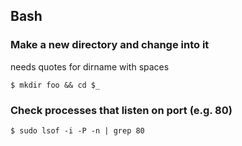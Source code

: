 ## Bash
### Make a new directory and change into it
needs quotes for dirname with spaces
```console
$ mkdir foo && cd $_ 
```

### Check processes that listen on port (e.g. 80)
```console
$ sudo lsof -i -P -n | grep 80
```
